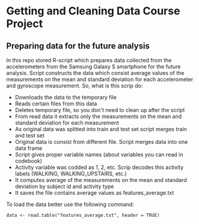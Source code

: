 Getting and Cleaning Data Course Project
========================================
Preparing data for the future analysis
--------------------------------------

In this repo stored R-script which prepares data collected from the accelerometers from the Samsung Galaxy S smartphone for the future analysis. Script constructs the data which consist average values of the measurements on the mean and standard deviation for each accelerometer and gyroscope measurement.
So, what is this scrip do:

  * Downloads the data to the temporary file
  * Reads certain files from this data
  * Deletes temporary file, so you don't need to clean up after the script
  * From read data it extracts only the measurements on the mean and standard deviation for each measurement
  * As original data was splitted into train and test set script merges train and test set
  * Original data is consist from different file. Script merges data into one data frame
  * Script gives proper variable names (about variables you can read in codebook)
  * Activity variable was codded as 1, 2, etc. Scrip decodes this activity labels (WALKING, WALKING_UPSTAIRS, etc.)
  * It computes average of the measurements on the mean and standard deviation by subject id and activity type
  * It saves the file contains average values as features_average.txt

To load the data better use the following command:

```
data <- read.table("features_average.txt", header = TRUE)
```